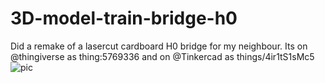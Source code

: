 # 3D-model-train-bridge-h0
Did a remake of a lasercut cardboard H0 bridge for my neighbour. Its on @thingiverse as thing:5769336 and on @Tinkercad as things/4ir1tS1sMc5
![pic](url)
